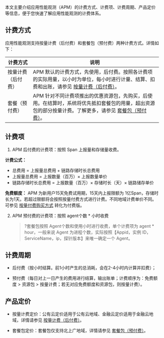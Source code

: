 本文主要介绍应用性能观测（APM）的计费方式、计费项、计费周期、产品定价等信息，便于您快速了解应用性能观测的计费体系。

## 计费方式

应用性能观测支持按量计费（后付费）和套餐包（预付费）两种计费方式。详情如下：

| 计费方式                                                     | 说明                                                         |
| ------------------------------------------------------------ | ------------------------------------------------------------ |
| 按量计费（后付费） | APM 默认的计费方式，先使用，后付费。按照各计费项的实际用量，以小时为单位，每小时进行计量、结算、扣费和出账，请参见 [按量计费（后付费）](https://cloud.tencent.com/document/product/1463/60380)。 |
| 套餐（预付费） |APM 针对不同计费项推出的优惠资源包，先购买，后使用。在结算时，系统将优先抵扣套餐包的用量，超出资源包的部分按量计费。了解更多，请参见 [套餐包（预付费）](https://cloud.tencent.com/document/product/1463/86626)。 |

## 计费项

1. APM 后付费的计费项：按照 Span 上报量和存储量收费。

**计费公式：**

   - 总费用 = 上报量总费用 + 链路存储时长总费用
   - 上报量总费用 = 上报数量（百万）× 上报数量单价
   - 链路存储时长总费用 = 上报数量（百万）× 存储时长（天）× 链路储存单价

  **免费额度：**
 APM 为新用户15天免费试用期，15天内上报限额为 1亿Span，存储时长为1天。若超过限额将会按照按量付费方式进行计费。不同地域计费单价不同。可参见 [按量付费购买方式](https://cloud.tencent.com/document/product/1463/60381) 转化为付费版。


 2. APM 预付费的计费项：按照 agent个数 * 小时收费

    > ?套餐包按照 Agent个数和使用小时进行收费，单个计费项为 agent * hour，一般来说 Agent 为进程个数，实际按照【Appid，实例 ID，ServiceName，ip，探针版本】来唯一确定一个 Agent。



 ## 计费周期

- 后付费（按小时结算。前1小时产生的总消耗，会在2-4小时内计算并扣费）；

- 预付费（每日对上一日产生的费用进行结算，输出账单；计费顺序为：免费额度 > 资源包 > 按量计费；若无对应免费额度和资源包，则按量计费）。

## 产品定价

- 按量计费定价：公有云定价适用于公有云地域、金融云定价适用于金融云地域，详情请参见 [按量计费（后付费）](https://cloud.tencent.com/document/product/1463/60380)。

-  套餐包定价：套餐包仅支持北上广地域，详情请参见 [套餐包（预付费）](https://cloud.tencent.com/document/product/1463/86626)。 

